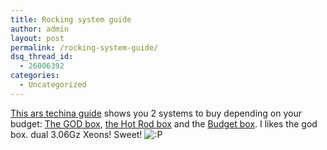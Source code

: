 ```yaml
---
title: Rocking system guide
author: admin
layout: post
permalink: /rocking-system-guide/
dsq_thread_id:
  - 26006392
categories:
  - Uncategorized
---
```

[This ars techina guide][1] shows you 2 systems to buy depending on your budget: [The GOD box][2], [the Hot Rod box][3] and the [Budget box][4]. I likes the god box. dual 3.06Gz Xeons! Sweet! <img src="http://blog.lotas-smartman.net/wp-includes/images/smilies/icon_razz.gif" alt=":P" class="wp-smiley" />

 [1]: http://arstechnica.com/guide/system/index.html
 [2]: http://arstechnica.com/guide/system/godbox.html
 [3]: http://arstechnica.com/guide/system/hotrod.html
 [4]: http://arstechnica.com/guide/system/budget.html